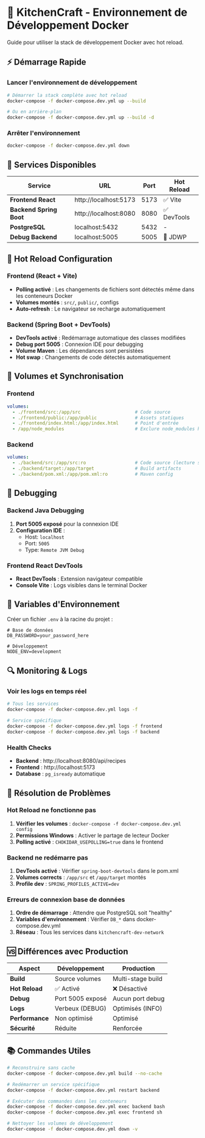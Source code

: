 # 🚀 KitchenCraft - Environnement de Développement Docker

Guide pour utiliser la stack de développement Docker avec hot reload.

## ⚡ Démarrage Rapide

### Lancer l'environnement de développement
```bash
# Démarrer la stack complète avec hot reload
docker-compose -f docker-compose.dev.yml up --build

# Ou en arrière-plan
docker-compose -f docker-compose.dev.yml up --build -d
```

### Arrêter l'environnement
```bash
docker-compose -f docker-compose.dev.yml down
```

## 🔧 Services Disponibles

| Service | URL | Port | Hot Reload |
|---------|-----|------|------------|
| **Frontend React** | http://localhost:5173 | 5173 | ✅ Vite |
| **Backend Spring Boot** | http://localhost:8080 | 8080 | ✅ DevTools |
| **PostgreSQL** | localhost:5432 | 5432 | - |
| **Debug Backend** | localhost:5005 | 5005 | 🐛 JDWP |

## 🔄 Hot Reload Configuration

### Frontend (React + Vite)
- **Polling activé** : Les changements de fichiers sont détectés même dans les conteneurs Docker
- **Volumes montés** : `src/`, `public/`, configs
- **Auto-refresh** : Le navigateur se recharge automatiquement

### Backend (Spring Boot + DevTools)
- **DevTools activé** : Redémarrage automatique des classes modifiées
- **Debug port 5005** : Connexion IDE pour debugging
- **Volume Maven** : Les dépendances sont persistées
- **Hot swap** : Changements de code détectés automatiquement

## 📁 Volumes et Synchronisation

### Frontend
```yaml
volumes:
  - ./frontend/src:/app/src                    # Code source
  - ./frontend/public:/app/public              # Assets statiques
  - ./frontend/index.html:/app/index.html      # Point d'entrée
  - /app/node_modules                          # Exclure node_modules host
```

### Backend
```yaml
volumes:
  - ./backend/src:/app/src:ro                  # Code source (lecture seule)
  - ./backend/target:/app/target               # Build artifacts
  - ./backend/pom.xml:/app/pom.xml:ro          # Maven config
```

## 🐛 Debugging

### Backend Java Debugging
1. **Port 5005 exposé** pour la connexion IDE
2. **Configuration IDE** :
   - Host: `localhost`
   - Port: `5005`
   - Type: `Remote JVM Debug`

### Frontend React DevTools
- **React DevTools** : Extension navigateur compatible
- **Console Vite** : Logs visibles dans le terminal Docker

## 📝 Variables d'Environnement

Créer un fichier `.env` à la racine du projet :
```env
# Base de données
DB_PASSWORD=your_password_here

# Développement
NODE_ENV=development
```

## 🔍 Monitoring & Logs

### Voir les logs en temps réel
```bash
# Tous les services
docker-compose -f docker-compose.dev.yml logs -f

# Service spécifique
docker-compose -f docker-compose.dev.yml logs -f frontend
docker-compose -f docker-compose.dev.yml logs -f backend
```

### Health Checks
- **Backend** : http://localhost:8080/api/recipes
- **Frontend** : http://localhost:5173
- **Database** : `pg_isready` automatique

## 🚨 Résolution de Problèmes

### Hot Reload ne fonctionne pas
1. **Vérifier les volumes** : `docker-compose -f docker-compose.dev.yml config`
2. **Permissions Windows** : Activer le partage de lecteur Docker
3. **Polling activé** : `CHOKIDAR_USEPOLLING=true` dans le frontend

### Backend ne redémarre pas
1. **DevTools activé** : Vérifier `spring-boot-devtools` dans le pom.xml
2. **Volumes corrects** : `/app/src` et `/app/target` montés
3. **Profile dev** : `SPRING_PROFILES_ACTIVE=dev`

### Erreurs de connexion base de données
1. **Ordre de démarrage** : Attendre que PostgreSQL soit "healthy"
2. **Variables d'environnement** : Vérifier `DB_*` dans docker-compose.dev.yml
3. **Réseau** : Tous les services dans `kitchencraft-dev-network`

## 🆚 Différences avec Production

| Aspect | Développement | Production |
|--------|---------------|------------|
| **Build** | Source volumes | Multi-stage build |
| **Hot Reload** | ✅ Activé | ❌ Désactivé |
| **Debug** | Port 5005 exposé | Aucun port debug |
| **Logs** | Verbeux (DEBUG) | Optimisés (INFO) |
| **Performance** | Non optimisé | Optimisé |
| **Sécurité** | Réduite | Renforcée |

## 📚 Commandes Utiles

```bash
# Reconstruire sans cache
docker-compose -f docker-compose.dev.yml build --no-cache

# Redémarrer un service spécifique
docker-compose -f docker-compose.dev.yml restart backend

# Exécuter des commandes dans les conteneurs
docker-compose -f docker-compose.dev.yml exec backend bash
docker-compose -f docker-compose.dev.yml exec frontend sh

# Nettoyer les volumes de développement
docker-compose -f docker-compose.dev.yml down -v
```